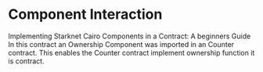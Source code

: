 # Component Interaction

Implementing Starknet Cairo Components in a Contract: A beginners Guide
In this contract an Ownership Component was imported in an Counter contract. This enables the Counter contract implement ownership function it is contract.